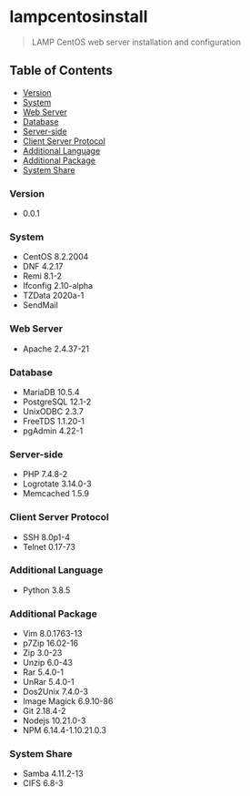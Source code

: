 # lampcentosinstall
> LAMP CentOS web server installation and configuration

## Table of Contents
* [Version](#version)
* [System](#system)
* [Web Server](#web-server)
* [Database](#database)
* [Server-side](#server-side)
* [Client Server Protocol](#client-server-protocol)
* [Additional Language](#additional-language)
* [Additional Package](#additional-package)
* [System Share](#system-share)

### Version
* 0.0.1

### System
* CentOS 8.2.2004
* DNF 4.2.17
* Remi 8.1-2
* Ifconfig 2.10-alpha
* TZData 2020a-1
* SendMail

### Web Server
* Apache 2.4.37-21

### Database
* MariaDB 10.5.4
* PostgreSQL 12.1-2
* UnixODBC 2.3.7
* FreeTDS 1.1.20-1
* pgAdmin 4.22-1

### Server-side
* PHP 7.4.8-2
* Logrotate 3.14.0-3
* Memcached 1.5.9

### Client Server Protocol
* SSH 8.0p1-4
* Telnet 0.17-73

### Additional Language
* Python 3.8.5

### Additional Package
* Vim 8.0.1763-13
* p7Zip 16.02-16
* Zip 3.0-23
* Unzip 6.0-43
* Rar 5.4.0-1
* UnRar 5.4.0-1
* Dos2Unix 7.4.0-3
* Image Magick 6.9.10-86
* Git 2.18.4-2
* Nodejs 10.21.0-3
* NPM 6.14.4-1.10.21.0.3

### System Share
* Samba 4.11.2-13
* CIFS 6.8-3

